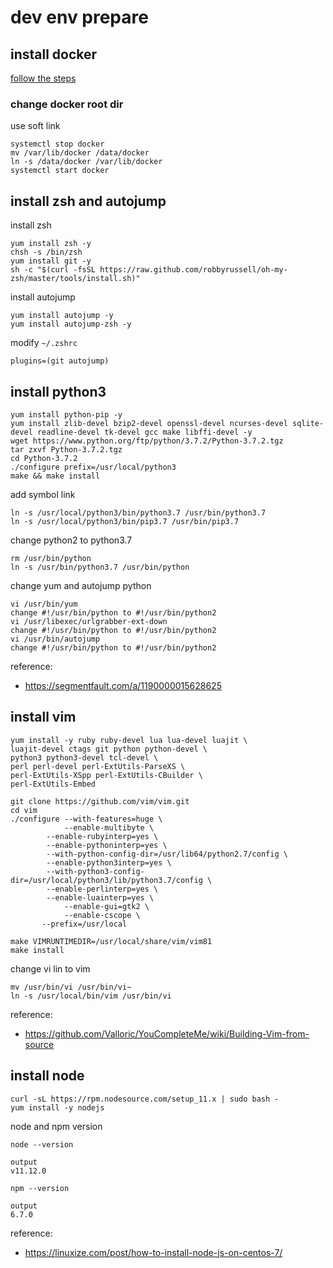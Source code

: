 # dev env prepare

## install docker

[follow the steps](https://docs.docker.com/install/linux/docker-ce/centos/)

### change docker root dir

use soft link

```
systemctl stop docker
mv /var/lib/docker /data/docker
ln -s /data/docker /var/lib/docker
systemctl start docker
```

## install zsh and autojump

install zsh
```
yum install zsh -y
chsh -s /bin/zsh
yum install git -y
sh -c "$(curl -fsSL https://raw.github.com/robbyrussell/oh-my-zsh/master/tools/install.sh)"
```

install autojump
```
yum install autojump -y
yum install autojump-zsh -y
```

modify `~/.zshrc`
```
plugins=(git autojump)
```

## install python3

```
yum install python-pip -y
yum install zlib-devel bzip2-devel openssl-devel ncurses-devel sqlite-devel readline-devel tk-devel gcc make libffi-devel -y
wget https://www.python.org/ftp/python/3.7.2/Python-3.7.2.tgz
tar zxvf Python-3.7.2.tgz
cd Python-3.7.2
./configure prefix=/usr/local/python3
make && make install
```

add symbol link
```
ln -s /usr/local/python3/bin/python3.7 /usr/bin/python3.7
ln -s /usr/local/python3/bin/pip3.7 /usr/bin/pip3.7
```

change python2 to python3.7
```
rm /usr/bin/python
ln -s /usr/bin/python3.7 /usr/bin/python
```

change yum and autojump python
```
vi /usr/bin/yum
change #!/usr/bin/python to #!/usr/bin/python2
vi /usr/libexec/urlgrabber-ext-down
change #!/usr/bin/python to #!/usr/bin/python2
vi /usr/bin/autojump
change #!/usr/bin/python to #!/usr/bin/python2
```

reference:
* https://segmentfault.com/a/1190000015628625

## install vim

```
yum install -y ruby ruby-devel lua lua-devel luajit \
luajit-devel ctags git python python-devel \
python3 python3-devel tcl-devel \
perl perl-devel perl-ExtUtils-ParseXS \
perl-ExtUtils-XSpp perl-ExtUtils-CBuilder \
perl-ExtUtils-Embed
```

```
git clone https://github.com/vim/vim.git
cd vim
./configure --with-features=huge \
            --enable-multibyte \
	    --enable-rubyinterp=yes \
	    --enable-pythoninterp=yes \
	    --with-python-config-dir=/usr/lib64/python2.7/config \
	    --enable-python3interp=yes \
	    --with-python3-config-dir=/usr/local/python3/lib/python3.7/config \
	    --enable-perlinterp=yes \
	    --enable-luainterp=yes \
            --enable-gui=gtk2 \
            --enable-cscope \
	   --prefix=/usr/local

make VIMRUNTIMEDIR=/usr/local/share/vim/vim81
make install
```

change vi lin to vim
```
mv /usr/bin/vi /usr/bin/vi~
ln -s /usr/local/bin/vim /usr/bin/vi
```

reference:
* https://github.com/Valloric/YouCompleteMe/wiki/Building-Vim-from-source

## install node

```
curl -sL https://rpm.nodesource.com/setup_11.x | sudo bash -
yum install -y nodejs
```

node and npm version
```
node --version
```

```
output
v11.12.0
```

```
npm --version
```

```
output
6.7.0
```

reference:
* https://linuxize.com/post/how-to-install-node-js-on-centos-7/
